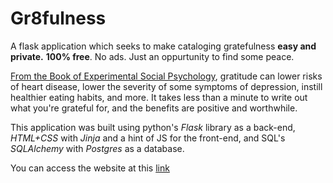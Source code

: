 # Gr8fulness
A flask application which seeks to make cataloging gratefulness **easy and private.** 
**100% free**. No ads. Just an oppurtunity to find some peace.

[From the Book of Experimental Social Psychology](https://www.sciencedirect.com/science/article/abs/pii/S0022103117308569), gratitude can lower risks of heart disease, lower the severity of some symptoms of depression, instill healthier eating habits, and more. It takes less than a minute to write out what you're grateful for, and the benefits are positive and worthwhile.

This application was built using python's *Flask* library as a back-end, *HTML+CSS* with *Jinja* and a hint of JS for the front-end, and SQL's *SQLAlchemy* with *Postgres* as a database.

You can access the website at this [link](https://gr8fulness.herokuapp.com/)
